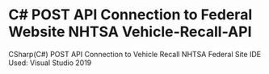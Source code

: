 # C# POST API Connection to Federal Website NHTSA Vehicle-Recall-API
CSharp(C#) POST API Connection to Vehicle Recall NHTSA Federal Site
IDE Used: Visual Studio 2019
